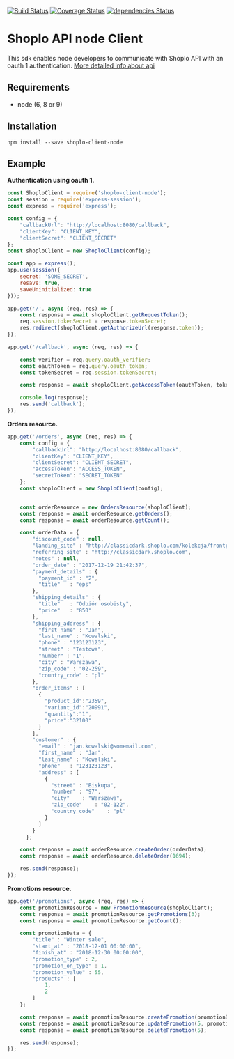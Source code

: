 [![Build Status](https://travis-ci.org/AdrianAdamiec/shoplo-client-node.svg?branch=master)](https://travis-ci.org/AdrianAdamiec/shoplo-client-node)
[![Coverage Status](https://coveralls.io/repos/github/AdrianAdamiec/shoplo-client-node/badge.svg?branch=master)](https://coveralls.io/github/AdrianAdamiec/shoplo-client-node?branch=master)
[![dependencies Status](https://david-dm.org/AdrianAdamiec/shoplo-client-node/status.svg)](https://david-dm.org/AdrianAdamiec/shoplo-client-node)

# Shoplo API node Client 

This sdk enables node developers to communicate with Shoplo API with an oauth 1 authentication. 
[More detailed info about api](https://docs.shoplo.com/api)

## Requirements

* node (6, 8 or 9)

## Installation

```
npm install --save shoplo-client-node
```

## Example

**Authentication using oauth 1.**
```js
const ShoploClient = require('shoplo-client-node');
const session = require('express-session');
const express = require('express');

const config = {
    "callbackUrl": "http://localhost:8080/callback",
    "clientKey": "CLIENT_KEY",
    "clientSecret": "CLIENT_SECRET"
};
const shoploClient = new ShoploClient(config);

const app = express();
app.use(session({
    secret: 'SOME_SECRET',
    resave: true,
    saveUninitialized: true
}));

app.get('/', async (req, res) => {
    const response = await shoploClient.getRequestToken();
    req.session.tokenSecret = response.tokenSecret;
    res.redirect(shoploClient.getAuthorizeUrl(response.token));
});

app.get('/callback', async (req, res) => {

    const verifier = req.query.oauth_verifier;
    const oauthToken = req.query.oauth_token;
    const tokenSecret = req.session.tokenSecret;

    const response = await shoploClient.getAccessToken(oauthToken, tokenSecret, verifier);

    console.log(response);
    res.send('callback');
});
```

**Orders resource.**

```js
app.get('/orders', async (req, res) => {
    const config = {
        "callbackUrl": "http://localhost:8080/callback",
        "clientKey": "CLIENT_KEY",
        "clientSecret": "CLIENT_SECRET",
        "accessToken": "ACCESS_TOKEN",
        "secretToken": "SECRET_TOKEN"
    };
    const shoploClient = new ShoploClient(config);


    const orderResource = new OrdersResource(shoploClient);
    const response = await orderResource.getOrders();
    const response = await orderResource.getCount();

    const orderData = {
        "discount_code" : null,
        "landing_site" : "http://classicdark.shoplo.com/kolekcja/frontpage/adidas-samoa-shoes",
        "referring_site" : "http://classicdark.shoplo.com",
        "notes" : null,
        "order_date" : "2017-12-19 21:42:37",
        "payment_details" : {
          "payment_id" : "2",
          "title"	: "eps"
        },
        "shipping_details" : {
          "title"	: "Odbiór osobisty",
          "price"	: "850"
        },
        "shipping_address" : {
          "first_name" : "Jan",
          "last_name" : "Kowalski",
          "phone" : "123123123",
          "street" : "Testowa",
          "number" : "1",
          "city" : "Warszawa",
          "zip_code" : "02-259",
          "country_code" : "pl"
        },
        "order_items" : [
          {
            "product_id":"2359",
            "variant_id":"20991",
            "quantity":"1",
            "price":"32100"
          }
        ],
        "customer" : {
          "email" : "jan.kowalski@somemail.com",
          "first_name" : "Jan",
          "last_name" : "Kowalski",
          "phone"	: "123123123",
          "address" : [
            {
              "street" : "Biskupa",
              "number" : "97",
              "city"	: "Warszawa",
              "zip_code"	: "02-122",
              "country_code"	: "pl"
            }
          ]
        }
      };

    const response = await orderResource.createOrder(orderData);
    const response = await orderResource.deleteOrder(1694);

    res.send(response);
});
```

**Promotions resource.**

```js
app.get('/promotions', async (req, res) => {
    const promotionResource = new PromotionResource(shoploClient);
    const response = await promotionResource.getPromotions(3);
    const response = await promotionResource.getCount();

    const promotionData = {
        "title" : "Winter sale",
        "start_at" : "2018-12-01 00:00:00",
        "finish_at" : "2018-12-30 00:00:00",
        "promotion_type" : 2,
        "promotion_on_type" : 1,
        "promotion_value" : 55,
        "products" : [
            1,
            2
        ]
    };

    const response = await promotionResource.createPromotion(promotionData);
    const response = await promotionResource.updatePromotion(5, promotionData);
    const response = await promotionResource.deletePromotion(5);

    res.send(response);
});
```

